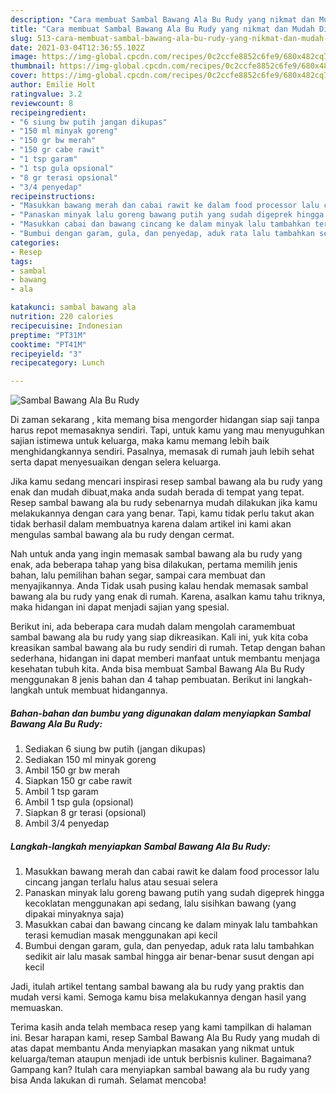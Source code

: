 ```yaml
---
description: "Cara membuat Sambal Bawang Ala Bu Rudy yang nikmat dan Mudah Dibuat"
title: "Cara membuat Sambal Bawang Ala Bu Rudy yang nikmat dan Mudah Dibuat"
slug: 513-cara-membuat-sambal-bawang-ala-bu-rudy-yang-nikmat-dan-mudah-dibuat
date: 2021-03-04T12:36:55.102Z
image: https://img-global.cpcdn.com/recipes/0c2ccfe8852c6fe9/680x482cq70/sambal-bawang-ala-bu-rudy-foto-resep-utama.jpg
thumbnail: https://img-global.cpcdn.com/recipes/0c2ccfe8852c6fe9/680x482cq70/sambal-bawang-ala-bu-rudy-foto-resep-utama.jpg
cover: https://img-global.cpcdn.com/recipes/0c2ccfe8852c6fe9/680x482cq70/sambal-bawang-ala-bu-rudy-foto-resep-utama.jpg
author: Emilie Holt
ratingvalue: 3.2
reviewcount: 8
recipeingredient:
- "6 siung bw putih jangan dikupas"
- "150 ml minyak goreng"
- "150 gr bw merah"
- "150 gr cabe rawit"
- "1 tsp garam"
- "1 tsp gula opsional"
- "8 gr terasi opsional"
- "3/4 penyedap"
recipeinstructions:
- "Masukkan bawang merah dan cabai rawit ke dalam food processor lalu cincang jangan terlalu halus atau sesuai selera"
- "Panaskan minyak lalu goreng bawang putih yang sudah digeprek hingga kecoklatan menggunakan api sedang, lalu sisihkan bawang (yang dipakai minyaknya saja)"
- "Masukkan cabai dan bawang cincang ke dalam minyak lalu tambahkan terasi kemudian masak menggunakan api kecil"
- "Bumbui dengan garam, gula, dan penyedap, aduk rata lalu tambahkan sedikit air lalu masak sambal hingga air benar-benar susut dengan api kecil"
categories:
- Resep
tags:
- sambal
- bawang
- ala

katakunci: sambal bawang ala 
nutrition: 220 calories
recipecuisine: Indonesian
preptime: "PT31M"
cooktime: "PT41M"
recipeyield: "3"
recipecategory: Lunch

---
```



![Sambal Bawang Ala Bu Rudy](https://img-global.cpcdn.com/recipes/0c2ccfe8852c6fe9/680x482cq70/sambal-bawang-ala-bu-rudy-foto-resep-utama.jpg)

Di zaman  sekarang , kita memang bisa mengorder hidangan siap saji tanpa harus repot memasaknya sendiri. Tapi, untuk kamu yang mau menyuguhkan sajian istimewa untuk keluarga, maka kamu memang lebih baik menghidangkannya sendiri. Pasalnya, memasak di rumah jauh lebih sehat serta dapat menyesuaikan dengan selera keluarga.

Jika kamu sedang mencari inspirasi resep sambal bawang ala bu rudy yang enak dan mudah dibuat,maka anda sudah berada di tempat yang tepat. Resep sambal bawang ala bu rudy  sebenarnya mudah dilakukan jika kamu melakukannya dengan cara yang benar. Tapi, kamu tidak perlu takut akan tidak berhasil dalam membuatnya 
karena dalam artikel ini kami akan mengulas sambal bawang ala bu rudy dengan cermat.  



Nah untuk anda yang ingin memasak sambal bawang ala bu rudy yang enak, ada beberapa tahap yang bisa dilakukan, pertama memilih jenis bahan, lalu pemilihan bahan segar, sampai cara membuat dan menyajikannya. Anda Tidak usah pusing kalau hendak memasak sambal bawang ala bu rudy yang enak di rumah. Karena, asalkan kamu  tahu triknya, maka hidangan ini dapat menjadi sajian yang spesial.

Berikut ini, ada beberapa cara mudah dalam mengolah caramembuat sambal bawang ala bu rudy yang siap dikreasikan. Kali ini, yuk kita coba kreasikan sambal bawang ala bu rudy sendiri di rumah. Tetap dengan bahan sederhana, hidangan ini dapat memberi manfaat untuk membantu menjaga kesehatan tubuh kita. Anda bisa membuat Sambal Bawang Ala Bu Rudy menggunakan 8 jenis bahan dan 4 tahap pembuatan. Berikut ini langkah-langkah untuk membuat hidangannya.

<!--inarticleads1-->

##### Bahan-bahan dan bumbu yang digunakan dalam menyiapkan Sambal Bawang Ala Bu Rudy:

1. Sediakan 6 siung bw putih (jangan dikupas)
1. Sediakan 150 ml minyak goreng
1. Ambil 150 gr bw merah
1. Siapkan 150 gr cabe rawit
1. Ambil 1 tsp garam
1. Ambil 1 tsp gula (opsional)
1. Siapkan 8 gr terasi (opsional)
1. Ambil 3/4 penyedap




<!--inarticleads2-->

##### Langkah-langkah menyiapkan Sambal Bawang Ala Bu Rudy:

1. Masukkan bawang merah dan cabai rawit ke dalam food processor lalu cincang jangan terlalu halus atau sesuai selera
1. Panaskan minyak lalu goreng bawang putih yang sudah digeprek hingga kecoklatan menggunakan api sedang, lalu sisihkan bawang (yang dipakai minyaknya saja)
1. Masukkan cabai dan bawang cincang ke dalam minyak lalu tambahkan terasi kemudian masak menggunakan api kecil
1. Bumbui dengan garam, gula, dan penyedap, aduk rata lalu tambahkan sedikit air lalu masak sambal hingga air benar-benar susut dengan api kecil




Jadi, itulah artikel tentang  sambal bawang ala bu rudy  yang praktis dan mudah versi kami. Semoga kamu bisa melakukannya dengan hasil yang memuaskan. 

Terima kasih anda telah membaca resep yang kami tampilkan di halaman ini. Besar harapan kami, resep  Sambal Bawang Ala Bu Rudy yang mudah di atas dapat membantu Anda menyiapkan masakan yang nikmat untuk keluarga/teman ataupun menjadi ide untuk berbisnis kuliner. Bagaimana? Gampang kan? Itulah cara menyiapkan sambal bawang ala bu rudy yang bisa Anda lakukan di rumah. Selamat mencoba!

